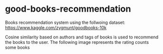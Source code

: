 # good-books-recommendation
Books recommendation system using the follwoing dataset: https://www.kaggle.com/zygmunt/goodbooks-10k

Cosine similarity based on authors and tags of books is used to recommend the books to the user.
The following image represents the rating counts some books
